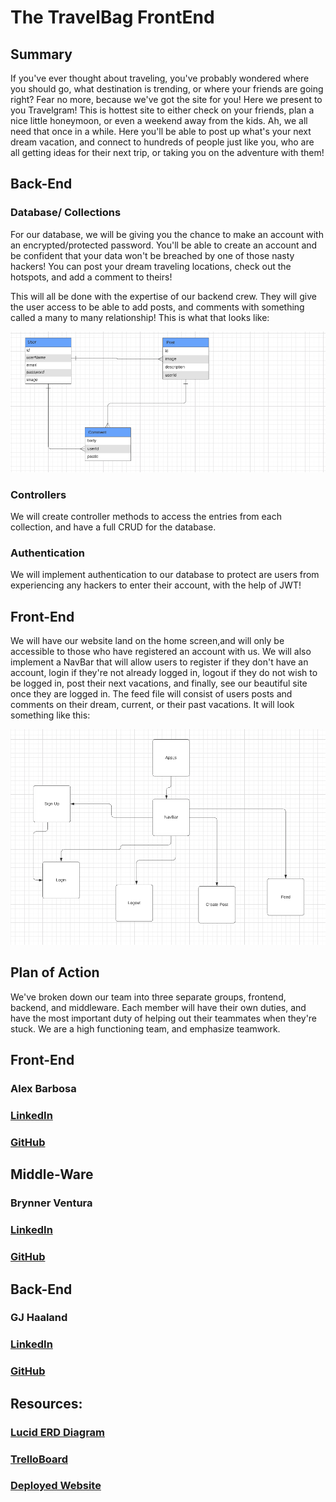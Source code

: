 # The TravelBag FrontEnd

## Summary
If you've ever thought about traveling, you've probably wondered where you should go, what destination is trending, or where your friends are going right? Fear no more, because we've got the site for you! Here we present to you Travelgram! This is hottest site to either check on your friends, plan a nice little honeymoon, or even a weekend away from the kids. Ah, we all need that once in a while. Here you'll be able to post up what's your next dream vacation, and connect to hundreds of people just like you, who are all getting ideas for their next trip, or taking you on the adventure with them! 

## Back-End

### Database/ Collections

For our database, we will be giving you the chance to make an account with an encrypted/protected password. You'll be able to create an account and be confident that your data won't be breached by one of those nasty hackers! You can post your dream traveling locations, check out the hotspots, and add a comment to theirs!

This will all be done with the expertise of our backend crew. They will give the user access to be able to add posts,  and comments with something called a many to many relationship! This is what that looks like:

<img src = "images/backendPicture.png" >

### Controllers

We will create controller methods to access the entries from each collection, and have a full CRUD for the database.

### Authentication

We will implement authentication to our database to protect are users from experiencing any hackers to enter their account, with the help of JWT!

## Front-End

We will have our website land on the home screen,and will only be accessible to those who have registered an account with us. We will also implement a NavBar that will allow users to register if they don't have an account, login if they're not already logged in, logout if they do not wish to be logged in, post their next vacations, and finally, see our beautiful site once they are logged in. The feed file will consist of users posts and comments on their dream, current, or their past vacations. It will look something like this:

<img src = "images/frontendPicture.png" >

## Plan of Action

We've broken down our team into three separate groups, frontend, backend, and middleware. Each member will have their own duties, and have the most important duty of helping out their teammates when they're stuck. We are a high functioning team, and emphasize teamwork.

## Front-End
### Alex Barbosa

### [LinkedIn](https://www.linkedin.com/in/alexbarbosa1/)
### [GitHub](https://github.com/barboa91)

## Middle-Ware
### Brynner Ventura

### [LinkedIn](https://www.linkedin.com/in/brynner-ventura/)
### [GitHub](https://github.com/Brynner03)

## Back-End
### GJ Haaland

### [LinkedIn](https://www.linkedin.com/in/gj-haaland/)
### [GitHub](https://github.com/GG-Haaland)


## Resources:

### [Lucid ERD Diagram](https://lucid.app/lucidchart/a5f575bf-e4c6-4691-9a52-0da71e0476f3/edit?beaconFlowId=C1B346EEF55AC884&invitationId=inv_fcd2cf41-861a-4d1a-8bb2-d379ad521466&page=0_0#)

### [TrelloBoard](https://trello.com/b/4Yb1PFmX/travel-project)
### [Deployed Website](https://travel222sei.herokuapp.com/)
